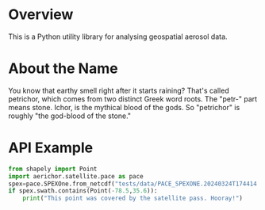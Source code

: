 # Overview

This is a Python utility library for analysing geospatial aerosol data.

# About the Name

You know that earthy smell right after it starts raining? That's called
petrichor, which comes from two distinct Greek word roots. The "petr-" part
means stone. Ichor, is the mythical blood of the gods. So "petrichor" is roughly
"the god-blood of the stone."

# API Example

```python
from shapely import Point
import aerichor.satellite.pace as pace
spex=pace.SPEXOne.from_netcdf("tests/data/PACE_SPEXONE.20240324T174414.L2.RTAP_LD.V3_0.nc")
if spex.swath.contains(Point(-78.5,35.6)):
    print("This point was covered by the satellite pass. Hooray!")
```